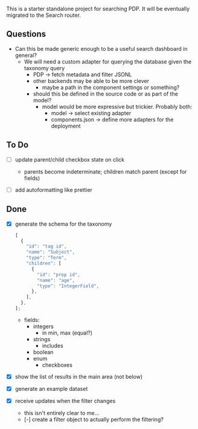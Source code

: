 This is a starter standalone project for searching PDP. It will be eventually
migrated to the Search router.

## Questions

- Can this be made generic enough to be a useful search dashboard in general?
  - We will need a custom adapter for querying the database given the taxonomy
    query
    - PDP -> fetch metadata and filter JSONL
    - other backends may be able to be more clever
      - maybe a path in the component settings or something?
    - should this be defined in the source code or as part of the model?
      - model would be more expressive but trickier. Probably both:
        - model -> select existing adapter
        - components.json -> define more adapters for the deployment

## To Do

- [ ] update parent/child checkbox state on click
  - parents become indeterminate; children match parent (except for fields)

- [ ] add autoformatting like prettier

## Done

- [x] generate the schema for the taxonomy
  ```javascript
  [
    {
      "id": "tag id",
      "name": "Subject",
      "type": "Term",
      "children": [
        {
          "id": "prop id",
          "name": "age",
          "type": "IntegerField",
        },
      ],
    },
  ];
  ```
  - fields:
    - integers
      - in min, max (equal?)
    - strings
      - includes
    - boolean
    - enum
      - checkboxes

- [x] show the list of results in the main area (not below)

- [x] generate an example dataset

- [x] receive updates when the filter changes
  - this isn't entirely clear to me...
  - [-] create a filter object to actually perform the filtering?
